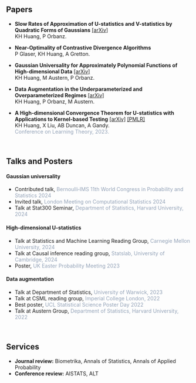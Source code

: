 ## Papers

- **Slow Rates of Approximation of U-statistics and V-statistics by Quadratic Forms of Gaussians** [[arXiv]](https://arxiv.org/abs/2406.12437) <br>
  KH Huang, P Orbanz.

- **Near-Optimality of Contrastive Divergence Algorithms** <br>
  P Glaser, KH Huang, A Gretton.

- **Gaussian Universality for Approximately Polynomial Functions of High-dimensional Data** [[arXiv]](https://arxiv.org/abs/2403.10711) <br>
  KH Huang, M Austern, P Orbanz.

- **Data Augmentation in the Underparameterized and Overparameterized Regimes** [[arXiv]](https://arxiv.org/abs/2202.09134) <br>
  KH Huang, P Orbanz, M Austern.

- **A High-dimensional Convergence Theorem for U-statistics with Applications to Kernel-based Testing** [[arXiv]](https://arxiv.org/abs/2302.05686) [[PMLR]](https://proceedings.mlr.press/v195/huang23a/huang23a.pdf) <br>
  KH Huang, X Liu, AB Duncan, A Gandy. <br>
  <span style="color: #94a3b8">Conference on Learning Theory, 2023.</span>

&nbsp;

## Talks and Posters
#### Gaussian universality
- Contributed talk, <span style="color: #94a3b8">Bernoulli‑IMS 11th World Congress in Probability and Statistics 2024</span>
- Invited talk, <span style="color: #94a3b8">London Meeting on Computational Statistics 2024</span>
- Talk at Stat300 Seminar, <span style="color: #94a3b8">Department of Statistics, Harvard University, 2024</span>

#### High-dimensional U-statistics
- Talk at Statistics and Machine Learning Reading Group, <span style="color: #94a3b8">Carnegie Mellon University, 2024</span>
- Talk at Causal inference reading group, <span style="color: #94a3b8">Statslab, University of Cambridge, 2024</span>
- Poster, <span style="color: #94a3b8">UK Easter Probability Meeting 2023</span>

#### Data augmentation
- Talk at Department of Statistics, <span style="color: #94a3b8">University of Warwick, 2023</span>
- Talk at CSML reading group, <span style="color: #94a3b8">Imperial College London, 2022</span>
- Best poster, <span style="color: #94a3b8">UCL Statistical Science Poster Day 2022</span>
- Talk at Austern Group, <span style="color: #94a3b8">Department of Statistics, Harvard University, 2022</span>

&nbsp;

## Services

- **Journal review:** Biometrika, Annals of Statistics, Annals of Applied Probability
- **Conference review:** AISTATS, ALT